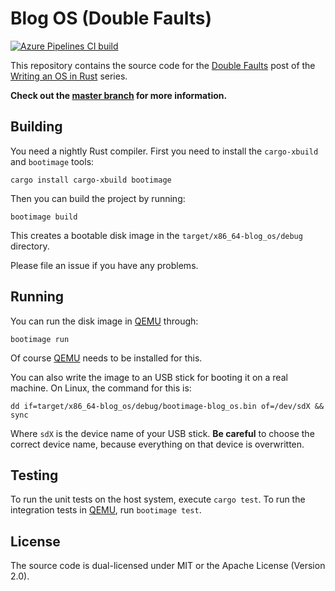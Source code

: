 # Blog OS (Double Faults)

[![Azure Pipelines CI build](https://img.shields.io/azure-devops/build/phil-opp/blog_os/1/post-07.svg?label=Build&style=flat-square)](https://dev.azure.com/phil-opp/blog_os/_build?definitionId=1)

This repository contains the source code for the [Double Faults][post] post of the [Writing an OS in Rust](https://os.phil-opp.com) series.

[post]: https://os.phil-opp.com/double-fault-exceptions/

**Check out the [master branch](https://github.com/phil-opp/blog_os) for more information.**

## Building

You need a nightly Rust compiler. First you need to install the `cargo-xbuild` and `bootimage` tools:

```
cargo install cargo-xbuild bootimage
```

Then you can build the project by running:

```
bootimage build
```

This creates a bootable disk image in the `target/x86_64-blog_os/debug` directory.

Please file an issue if you have any problems.

## Running

You can run the disk image in [QEMU] through:

[QEMU]: https://www.qemu.org/

```
bootimage run
```

Of course [QEMU] needs to be installed for this.

You can also write the image to an USB stick for booting it on a real machine. On Linux, the command for this is:

```
dd if=target/x86_64-blog_os/debug/bootimage-blog_os.bin of=/dev/sdX && sync
```

Where `sdX` is the device name of your USB stick. **Be careful** to choose the correct device name, because everything on that device is overwritten.

## Testing

To run the unit tests on the host system, execute `cargo test`. To run the integration tests in [QEMU], run `bootimage test`.

## License
The source code is dual-licensed under MIT or the Apache License (Version 2.0).
